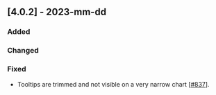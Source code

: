 ## [4.0.2] - 2023-mm-dd

### Added

### Changed

### Fixed

- Tooltips are trimmed and not visible on a very narrow chart [[#837](https://github.com/JetBrains/lets-plot/issues/837)].

